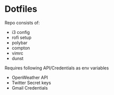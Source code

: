 # Dotfiles

Repo consists of:
- i3 config
- rofi setup
- polybar
- compton
- vimrc 
- dunst

Requires following API/Credentials as env variables
- OpenWeather API
- Twitter Secret keys
- Gmail Credentials

